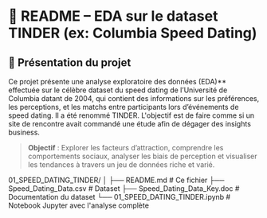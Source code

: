 # 🧾 README – EDA sur le dataset TINDER (ex: Columbia Speed Dating)

## 🧾 Présentation du projet
Ce projet présente une analyse exploratoire des données (EDA)** effectuée sur le célèbre dataset du speed dating de l’Université de Columbia datant de 2004, 
qui contient des informations sur les préférences, les perceptions, et les matchs entre participants lors d’événements de speed dating.
Il a été renommé TINDER. L'objectif est de faire comme si un site de rencontre avait commandé une étude afin de dégager des insights business. 

> **Objectif** : Explorer les facteurs d’attraction, comprendre les comportements sociaux, analyser les biais de perception et visualiser les tendances à travers un jeu de données riche et varié.

01_SPEED_DATING_TINDER/
│
├── README.md # Ce fichier
├── Speed_Dating_Data.csv # Dataset
├── Speed_Dating_Data_Key.doc # Documentation du dataset
└── 01_SPEED_DATING_TINDER.ipynb # Notebook Jupyter avec l'analyse complète
